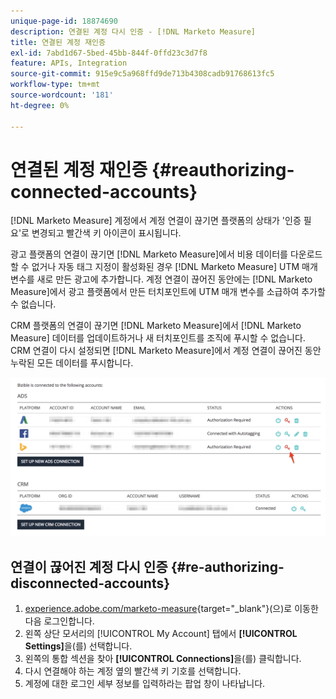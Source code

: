 ```yaml
---
unique-page-id: 18874690
description: 연결된 계정 다시 인증 - [!DNL Marketo Measure]
title: 연결된 계정 재인증
exl-id: 7abd1d67-5bed-45bb-844f-0ffd23c3d7f8
feature: APIs, Integration
source-git-commit: 915e9c5a968ffd9de713b4308cadb91768613fc5
workflow-type: tm+mt
source-wordcount: '181'
ht-degree: 0%

---
```


# 연결된 계정 재인증 {#reauthorizing-connected-accounts}

[!DNL Marketo Measure] 계정에서 계정 연결이 끊기면 플랫폼의 상태가 &#39;인증 필요&#39;로 변경되고 빨간색 키 아이콘이 표시됩니다.

광고 플랫폼의 연결이 끊기면 [!DNL Marketo Measure]에서 비용 데이터를 다운로드할 수 없거나 자동 태그 지정이 활성화된 경우 [!DNL Marketo Measure] UTM 매개 변수를 새로 만든 광고에 추가합니다. 계정 연결이 끊어진 동안에는 [!DNL Marketo Measure]에서 광고 플랫폼에서 만든 터치포인트에 UTM 매개 변수를 소급하여 추가할 수 없습니다.

CRM 플랫폼의 연결이 끊기면 [!DNL Marketo Measure]에서 [!DNL Marketo Measure] 데이터를 업데이트하거나 새 터치포인트를 조직에 푸시할 수 없습니다. CRM 연결이 다시 설정되면 [!DNL Marketo Measure]에서 계정 연결이 끊어진 동안 누락된 모든 데이터를 푸시합니다.

![](assets/1-1.png)

## 연결이 끊어진 계정 다시 인증 {#re-authorizing-disconnected-accounts}

1. [experience.adobe.com/marketo-measure](https://experience.adobe.com/marketo-measure){target="_blank"}(으)로 이동한 다음 로그인합니다.
1. 왼쪽 상단 모서리의 [!UICONTROL My Account] 탭에서 **[!UICONTROL Settings]**&#x200B;을(를) 선택합니다.
1. 왼쪽의 통합 섹션을 찾아 **[!UICONTROL Connections]**&#x200B;을(를) 클릭합니다.
1. 다시 연결해야 하는 계정 옆의 빨간색 키 기호를 선택합니다.
1. 계정에 대한 로그인 세부 정보를 입력하라는 팝업 창이 나타납니다.
